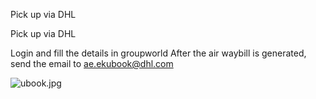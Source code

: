 Pick up via DHL

Pick up via DHL

Login and fill the details in groupworld
After the air waybill is generated, send the email to ae.ekubook@dhl.com



![ubook.jpg](9ff7a04a141a44c7a02fc3cc9d4398c7.jpg)

